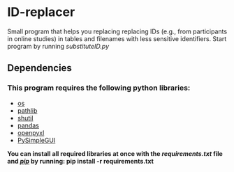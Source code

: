 # ID-replacer
Small program that helps you replacing replacing IDs (e.g., from participants in online studies) in tables and filenames with less sensitive identifiers.
Start program by running *substituteID.py*

## Dependencies
### This program requires the following python libraries:
- [os](https://docs.python.org/3/library/os.html)
- [pathlib](https://docs.python.org/3/library/pathlib.html)
- [shutil](https://docs.python.org/3/library/shutil.html)
- [pandas](https://pandas.pydata.org/docs/)
- [openpyxl](https://openpyxl.readthedocs.io/en/stable/)
- [PySimpleGUI](https://pypi.org/project/PySimpleGUI/)

**You can install all required libraries at once with the *requirements.txt* file and [*pip*](https://pip.pypa.io/en/stable/) by running: pip install -r requirements.txt**

